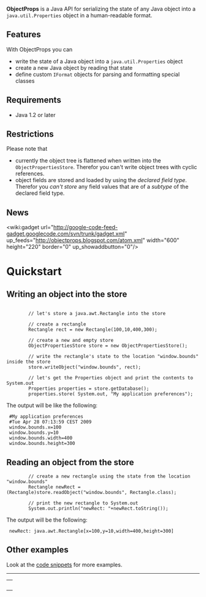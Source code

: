 **ObjectProps** is a Java API for serializing the state of any Java object into a `java.util.Properties` object in a human-readable format.

## Features ##
With ObjectProps you can
  * write the state of a Java object into a `java.util.Properties` object
  * create a new Java object by reading that state
  * define custom `IFormat` objects for parsing and formatting special classes

## Requirements ##
  * Java 1.2 or later

## Restrictions ##
Please note that
  * currently the object tree is flattened when written into the `ObjectPropertiesStore`. Therefor you can't write object trees with cyclic references.
  * object fields are stored and loaded by using the _declared field type_. Therefor you _can't store_ any field values that are of a _subtype_ of the declared field type.

## News ##

<wiki:gadget url="http://google-code-feed-gadget.googlecode.com/svn/trunk/gadget.xml" up\_feeds="http://objectprops.blogspot.com/atom.xml" width="600" height="220" border="0" up\_showaddbutton="0"/>

# Quickstart #
## Writing an object into the store ##
```

        // let's store a java.awt.Rectangle into the store

        // create a rectangle
        Rectangle rect = new Rectangle(100,10,400,300);
        
        // create a new and empty store
        ObjectPropertiesStore store = new ObjectPropertiesStore();

        // write the rectangle's state to the location "window.bounds" inside the store         
        store.writeObject("window.bounds", rect);
        
        // let's get the Properties object and print the contents to System.out
        Properties properties = store.getDatabase();
        properties.store( System.out, "My application preferences");
```

The output will be like the following:
```
 #My application preferences
 #Tue Apr 28 07:13:59 CEST 2009 
 window.bounds.x=100
 window.bounds.y=10
 window.bounds.width=400
 window.bounds.height=300
```

## Reading an object from the store ##
```
        // create a new rectangle using the state from the location "window.bounds" 
        Rectangle newRect = (Rectangle)store.readObject("window.bounds", Rectangle.class);
        
        // print the new rectangle to System.out
        System.out.println("newRect: "+newRect.toString());
```

The output will be the following:
```
 newRect: java.awt.Rectangle[x=100,y=10,width=400,height=300]
```

## Other examples ##
Look at the [code snippets](Snippet001.md) for more examples.


---

<table border='0'><tr>
<td>
<wiki:gadget url="http://www.ohloh.net/p/339180/widgets/project_partner_badge.xml" height="80"  border="0" /><br>
</td>
</tr></table>